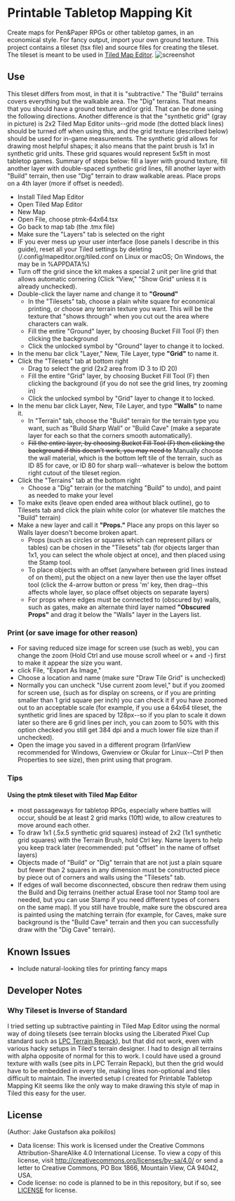 # Printable Tabletop Mapping Kit
Create maps for Pen&amp;Paper RPGs or other tabletop games, in an economical style. For fancy output, import your own ground texture. This project contains a tileset (tsx file) and source files for creating the tileset. The tileset is meant to be used in [Tiled Map Editor](https://www.mapeditor.org/).
![screenshot](https://github.com/poikilos/PrintableTabletopMappingKit/raw/master/screenshot.png)

## Use
This tileset differs from most, in that it is "subtractive." The "Build" terrains covers everything but the walkable area. The "Dig" terrains. That means that you should have a ground texture and/or grid. That can be done using the following directions. Another difference is that the "synthetic grid" (gray in picture) is 2x2 Tiled Map Editor units--grid mode (the dotted black lines) should be turned off when using this, and the grid texture (described below) should be used for in-game measurements. The synthetic grid allows for drawing most helpful shapes; it also means that the paint brush is 1x1 in synthetic grid units. These grid squares would represent 5x5ft in most tabletop games. Summary of steps below: fill a layer with ground texture, fill another layer with double-spaced synthetic grid lines, fill another layer with "Build" terrain, then use "Dig" terrain to draw walkable areas. Place props on a 4th layer (more if offset is needed).
* Install Tiled Map Editor
* Open Tiled Map Editor
* New Map
* Open File, choose ptmk-64x64.tsx
* Go back to map tab (the .tmx file)
* Make sure the "Layers" tab is selected on the right
* IF you ever mess up your user interface (lose panels I describe in this guide), reset all your Tiled settings by deleting (/.config/mapeditor.org/tiled.conf on Linux or macOS; On Windows, the may be in %APPDATA%)
* Turn off the grid since the kit makes a special 2 unit per line grid that allows automatic cornering (Click "View," "Show Grid" unless it is already unchecked).
* Double-click the layer name and change it to **"Ground"**
  * In the "Tilesets" tab, choose a plain white square for economical printing, or choose any terrain texture you want. This will be the texture that "shows through" when you cut out the area where characters can walk.
  * Fill the entire "Ground" layer, by choosing Bucket Fill Tool (F) then clicking the background
  * Click the unlocked symbol by "Ground" layer to change it to locked.
* In the menu bar click "Layer," New, Tile Layer, type **"Grid"** to name it.
* Click the "Tilesets" tab at bottom right
  * Drag to select the grid (2x2 area from ID 3 to ID 20)
  * Fill the entire "Grid" layer, by choosing Bucket Fill Tool (F) then clicking the background
    (if you do not see the grid lines, try zooming in)
  * Click the unlocked symbol by "Grid" layer to change it to locked.
* In the menu bar click Layer, New, Tile Layer, and type **"Walls"** to name it.
  * In "Terrain" tab, choose the "Build" terrain for the terrain type you want, such as "Build Sharp Wall" or "Build Cave" (make a separate layer for each so that the corners smooth automatically).
  * ~~Fill the entire layer, by choosing Bucket Fill Tool (F) then clicking the background
  if this doesn't work, you may need to~~ Manually choose the wall material, which is the bottom left tile of the terrain, such as ID 85 for cave, or ID 80 for sharp wall--whatever is below the bottom right cutout of the tileset region.
* Click the "Terrains" tab at the bottom right
  * Choose a "Dig" terrain (or the matching "Build" to undo), and paint as needed to make your level
* To make exits (leave open ended area without black outline), go to Tilesets tab and click the plain white color (or whatever tile matches the "Build" terrain)
* Make a new layer and call it **"Props."** Place any props on this layer so Walls layer doesn't become broken apart.
  * Props (such as circles or squares which can represent pillars or tables) can be chosen in the "Tilesets" tab (for objects larger than 1x1, you can select the whole object at once), and then placed using the Stamp tool.
  * To place objects with an offset (anywhere between grid lines instead of on them), put the object on a new layer then use the layer offset tool (click the 4-arrow button or press 'm' key, then drag--this affects whole layer, so place offset objects on separate layers)
  * For props where edges must be connected to (obscured by) walls, such as gates, make an alternate third layer named **"Obscured Props"** and drag it below the "Walls" layer in the Layers list.

### Print (or save image for other reason)
  * For saving reduced size image for screen use (such as web), you can change the zoom (Hold Ctrl and use mouse scroll wheel or + and -) first to make it appear the size you want.
  * click File, "Export As Image,"
  * Choose a location and name (make sure "Draw Tile Grid" is unchecked)
  * Normally you can uncheck "Use current zoom level," but if you zoomed for screen use, (such as for display on screens, or if you are printing smaller than 1 grid square per inch) you can check it if you have zoomed out to an acceptable scale (for example, if you use a 64x64 tileset, the synthetic grid lines are spaced by 128px--so if you plan to scale it down later so there are 6 grid lines per inch, you can zoom to 50% with this option checked you still get 384 dpi and a much lower file size than if unchecked).
  * Open the image you saved in a different program (IrfanView recommended for Windows, Gwenview or Okular for Linux--Ctrl P then Properties to see size), then print using that program.

### Tips
#### Using the ptmk tileset with Tiled Map Editor
* most passageways for tabletop RPGs, especially where battles will occur, should be at least 2 grid marks (10ft) wide, to allow creatures to move around each other.
* To draw 1x1 (.5x.5 synthetic grid squares) instead of 2x2 (1x1 synthetic grid squares) with the Terrain Brush, hold Ctrl key. Name layers to help you keep track later (recommended: put "offset" in the name of offset layers)
* Objects made of "Build" or "Dig" terrain that are not just a plain square but fewer than 2 squares in any dimension must be constructed piece by piece out of corners and walls using the "Tilesets" tab.
* If edges of wall become disconnected, obscure then redraw them using the Build and Dig terrains (neither actual Erase tool nor Stamp tool are needed, but you can use Stamp if you need different types of corners on the same map). If you still have trouble, make sure the obscured area is painted using the matching terrain (for example, for Caves, make sure background is the "Build Cave" terrain and then you can successfully draw with the "Dig Cave" terrain).

## Known Issues
* Include natural-looking tiles for printing fancy maps

## Developer Notes
### Why Tileset is Inverse of Standard
I tried setting up subtractive painting in Tiled Map Editor using the normal way of doing tilesets (see terrain blocks using the Liberated Pixel Cup standard such as [LPC Terrain Repack](https://opengameart.org/content/lpc-terrain-repack)), but that did not work, even with various hacky setups in Tiled's terrain designer. I had to design all terrains with alpha opposite of normal for this to work. I could have used a ground texture with walls (see pits in LPC Terrain Repack), but then the grid would have to be embedded in every tile, making lines non-optional and tiles difficult to maintain. The inverted setup I created for Printable Tabletop Mapping Kit seems like the only way to make drawing this style of map in Tiled this easy for the user.

## License
(Author: Jake Gustafson aka poikilos)
* Data license: This work is licensed under the Creative Commons Attribution-ShareAlike 4.0 International License. To view a copy of this license, visit http://creativecommons.org/licenses/by-sa/4.0/ or send a letter to Creative Commons, PO Box 1866, Mountain View, CA 94042, USA.
* Code license: no code is planned to be in this repository, but if so, see [LICENSE](https://github.com/poikilos/PrintableTabletopMappingKit/blob/master/LICENSE) for license.
